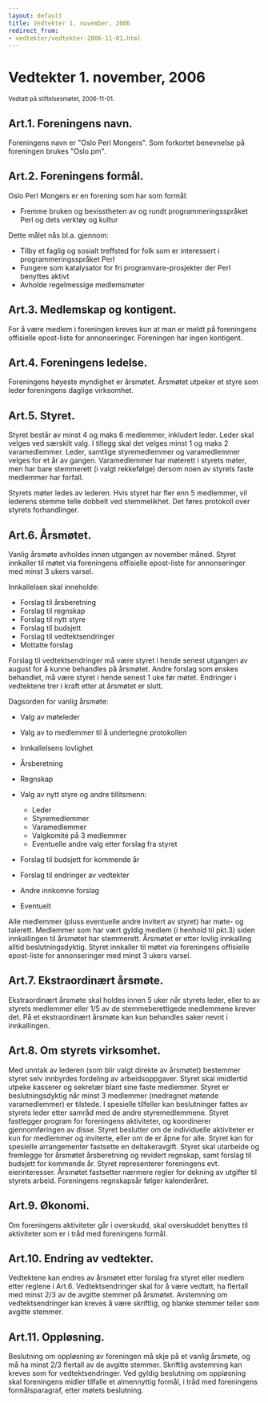 ```yaml
---
layout: default
title: Vedtekter 1. november, 2006
redirect_from:
- vedtekter/vedtekter-2006-11-01.html
---
```


# Vedtekter 1. november, 2006

<small>Vedtatt p&aring; stiftelsesm&oslash;tet, 2006-11-01.</small>

## Art.1. Foreningens navn.

Foreningens navn er "Oslo Perl Mongers". Som forkortet benevnelse p&aring;
foreningen brukes "Oslo.pm".


## Art.2. Foreningens form&aring;l.

Oslo Perl Mongers er en forening som har som form&aring;l:

* Fremme bruken og bevisstheten av og rundt programmeringsspr&aring;ket Perl
  og dets verkt&oslash;y og kultur

Dette m&aring;let n&aring;s bl.a. gjennom:

* Tilby et faglig og sosialt treffsted for folk som er interessert i programmeringsspr&aring;ket Perl
* Fungere som katalysator for fri programvare-prosjekter der Perl benyttes aktivt
* Avholde regelmessige medlemsm&oslash;ter

## Art.3. Medlemskap og kontigent.

For &aring; v&aelig;re medlem i foreningen kreves kun at man er meldt p&aring;
foreningens offisielle epost-liste for annonseringer. Foreningen har ingen
kontigent.

## Art.4. Foreningens ledelse.

Foreningens h&oslash;yeste myndighet er &aring;rsm&oslash;tet.
&Aring;rsm&oslash;tet utpeker et styre som leder foreningens daglige
virksomhet.

## Art.5. Styret.

Styret best&aring;r av minst 4 og maks 6 medlemmer, inkludert leder. Leder
skal velges ved s&aelig;rskilt valg. I tillegg skal det velges minst 1 og maks
2 varamedlemmer. Leder, samtlige styremedlemmer og varamedlemmer velges for et
&aring;r av gangen. Varamedlemmer har m&oslash;terett i styrets m&oslash;ter,
men har bare stemmerett (i valgt rekkef&oslash;lge) dersom noen av styrets
faste medlemmer har forfall.

Styrets m&oslash;ter ledes av lederen. Hvis styret har fler enn 5
medlemmer, vil lederens stemme telle dobbelt ved stemmelikhet.  Det
f&oslash;res protokoll over styrets forhandlinger.

## Art.6. &Aring;rsm&oslash;tet.

Vanlig &aring;rsm&oslash;te avholdes innen utgangen av november m&aring;ned.
Styret innkaller til m&oslash;tet via foreningens offisielle epost-liste for
annonseringer med minst 3 ukers varsel.

Innkallelsen skal inneholde:

* Forslag til &aring;rsberetning
* Forslag til regnskap
* Forslag til nytt styre
* Forslag til budsjett
* Forslag til vedtektsendringer
* Mottatte forslag

Forslag til vedtektsendringer m&aring; v&aelig;re styret i hende senest
utgangen av august for &aring; kunne behandles p&aring; &aring;rsm&oslash;tet.
Andre forslag som &oslash;nskes behandlet, m&aring; v&aelig;re styret i hende
senest 1 uke f&oslash;r m&oslash;tet. Endringer i vedtektene trer i kraft
etter at &aring;rsm&oslash;tet er slutt.

Dagsorden for vanlig &aring;rsm&oslash;te:

* Valg av m&oslash;teleder
* Valg av to medlemmer til &aring; undertegne protokollen
* Innkallelsens lovlighet
* &Aring;rsberetning
* Regnskap
* Valg av nytt styre og andre tillitsmenn:
  * Leder
  * Styremedlemmer
  * Varamedlemmer
  * Valgkomit&eacute; p&aring; 3 medlemmer
  * Eventuelle andre valg etter forslag fra styret

* Forslag til budsjett for kommende &aring;r
* Forslag til endringer av vedtekter
* Andre innkomne forslag
* Eventuelt

Alle medlemmer (pluss eventuelle andre invitert av styret) har m&oslash;te- og
talerett. Medlemmer som har v&aelig;rt gyldig medlem (i henhold til pkt.3)
siden innkallingen til &aring;rsm&oslash;tet har stemmerett.
&Aring;rsm&oslash;tet er etter lovlig innkalling alltid beslutningsdyktig.
Styret innkaller til m&oslash;tet via foreningens offisielle epost-liste for
annonseringer med minst 3 ukers varsel.

## Art.7. Ekstraordin&aelig;rt &aring;rsm&oslash;te.

Ekstraordin&aelig;rt &aring;rsm&oslash;te skal holdes innen 5 uker n&aring;r
styrets leder, eller to av styrets medlemmer eller 1/5 av de stemmeberettigede
medlemmene krever det. P&aring; et ekstraordin&aelig;rt &aring;rsm&oslash;te
kan kun behandles saker nevnt i innkallingen.

## Art.8. Om styrets virksomhet.

Med unntak av lederen (som blir valgt direkte av &aring;rsm&oslash;tet)
bestemmer styret selv innbyrdes fordeling av arbeidsoppgaver. Styret skal
imidlertid utpeke kasserer og sekret&aelig;r blant sine faste medlemmer.
Styret er beslutningsdyktig n&aring;r minst 3 medlemmer (medregnet
m&oslash;tende varamedlemmer) er tilstede. I spesielle tilfeller kan
beslutninger fattes av styrets leder etter samr&aring;d med de andre
styremedlemmene. Styret fastlegger program for foreningens aktiviteter, og
koordinerer gjennomf&oslash;ringen av disse. Styret beslutter om de
individuelle aktiviteter er kun for medlemmer og inviterte, eller om de er
&aring;pne for alle.  Styret kan for spesielle arrangementer fastsette en
deltakeravgift. Styret skal utarbeide og fremlegge for &aring;rsm&oslash;tet
&aring;rsberetning og revidert regnskap, samt forslag til budsjett for
kommende &aring;r. Styret representerer foreningens evt. eierinteresser.
&Aring;rsm&oslash;tet fastsetter n&aelig;rmere regler for dekning av utgifter
til styrets arbeid. Foreningens regnskaps&aring;r f&oslash;lger
kalender&aring;ret.

## Art.9. &Oslash;konomi.

Om foreningens aktiviteter g&aring;r i overskudd, skal overskuddet benyttes
til aktiviteter som er i tr&aring;d med foreningens form&aring;l.

## Art.10. Endring av vedtekter.

Vedtektene kan endres av &aring;rsm&oslash;tet etter forslag fra styret eller
medlem etter reglene i Art.6. Vedtektsendringer skal for &aring; v&aelig;re
vedtatt, ha flertall med minst 2/3 av de avgitte stemmer p&aring;
&aring;rsm&oslash;tet. Avstemning om vedtektsendringer kan kreves &aring;
v&aelig;re skriftlig, og blanke stemmer teller som avgitte stemmer.

## Art.11. Oppl&oslash;sning.

Beslutning om oppl&oslash;sning av foreningen m&aring; skje p&aring; et vanlig
&aring;rsm&oslash;te, og m&aring; ha minst 2/3 flertall av de avgitte stemmer.
Skriftlig avstemning kan kreves som for vedtektsendringer. Ved gyldig
beslutning om oppl&oslash;sning skal foreningens midler tilfalle et
almennyttig form&aring;l, i tr&aring;d med foreningens form&aring;lsparagraf,
etter m&oslash;tets beslutning.
